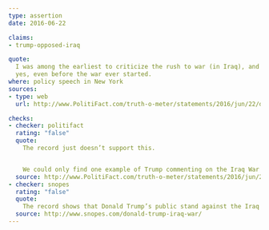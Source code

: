 ```yaml
---
type: assertion
date: 2016-06-22

claims:
- trump-opposed-iraq

quote:
  I was among the earliest to criticize the rush to war (in Iraq), and
  yes, even before the war ever started.
where: policy speech in New York
sources:
- type: web
  url: http://www.PolitiFact.com/truth-o-meter/statements/2016/jun/22/donald-trump/trump-still-wrong-his-claim-opposed-iraq-war-ahead/

checks:
- checker: politifact
  rating: "false"
  quote:
    The record just doesn’t support this.


    We could only find one example of Trump commenting on the Iraq War before the invasion where he seemed apprehensive but not vehemently opposed to the operation. In another interview, Trump said he supported the invasion.
  source: http://www.PolitiFact.com/truth-o-meter/statements/2016/jun/22/donald-trump/trump-still-wrong-his-claim-opposed-iraq-war-ahead/
- checker: snopes
  rating: "false"
  quote:
    The record shows that Donald Trump’s public stand against the Iraq War did not occur until August 2004, long after the war was underway, and only after he had on multiple previous occasions expressed either support for the war or non-committal opinions about its merits.
  source: http://www.snopes.com/donald-trump-iraq-war/
---
```


